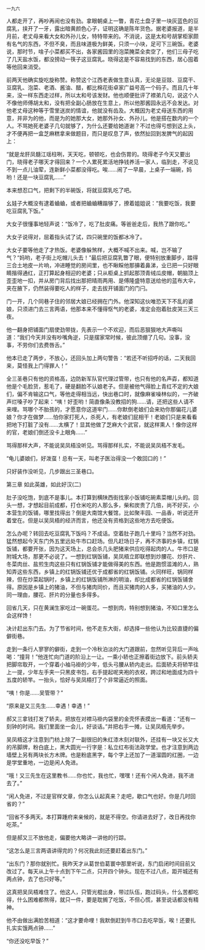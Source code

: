     一九六 

   人都走开了，再吵再闹也没有劲。拿眼朝桌上一瞥，青花土盘子里一块灰蓝色的豆腐乳，挟开了一牙，露出暗黄颜色心子，证明这确是陈年货色。据老婆报道，是半月前，老丈母来看大女和外孙儿女，特特带来的。不消说，这是太和号胡掌柜家颇有名气的东西，不但不臭，而且味道极为鲜美，只须一小块，足可下三碗饭。老婆说，那时节，啥子小菜都买不出，各家酱园里的泡菜腌菜全卖空了，他们三母子吃了几天盐水饭，都没搒动一筷子这豆腐乳。晓得这是不容易找到的东西，居心囤着等他回来消受。

   前两天他确实旋吃旋称赞。称赞这个江西老表做生意认真，无论是豆豉、豆腐干、豆腐乳、泡菜、老酒、酱油、醋，都比棉花街卓家广益号高一个码子。而且几十年来，没一样东西走过样，所以太和号该发财。他也顺便批评了襟弟几句，说这个人不像他师傅胡太和，没有把全副心肠放在生意上，所以他那酱园永远不会发达。对他老丈母这种等于雪里送炭的情谊，他就没有齿及。大概因为老丈母送东西的用意，并非为的他，而是为的她那大女，她那外孙女、外孙儿。他是搭在数内的一个人。不骂她死老婆子几句就够了，为什么还要给她道谢？不过也得亏想到这上头，才不便再把一盒芝麻糕拿来做题目，而只是叹息了声，依然扯回到发脾气的起因上：

   “就是龙肝凤髓江瑶柱咧，天天吃，顿顿吃，也会伤胃的。晓得老子今天又要出门，晓得老子哪天才得回来？一个人累死累活地挣钱养活一家人，临到走，不说见不到一点儿油荤，连新鲜小菜都没得吃。唉……闹了一早晨，上桌子一端碗，妈哟！还是一块豆腐乳……”

   本来想忍口气，把剩下的半碗饭，将就豆腐乳吃了吧。

   幺娃子大概没有逮着蛐蛐，或者把蛐蛐糟蹋够了，撩着姐姐说：“我要吃饭，我要吃豆腐乳下饭。”

   大女子很懂事地轻声说：“饭冷了，吃了肚皮痛。等爸爸走后，我热了跟你吃。”

   大女子说得对，屈着指头试了试，四只碗里的饭都冰冷了。

   大女子要等他走了才热饭。老婆像躲煞样，大概不喊不出来。喊，岂不输了气？“妈哟，老子街上吃帽儿头去！”最后把豆腐乳瞥了眼，便特别放重脚步，踏得三合土地皮一片响，冲进睡觉的房间里，也不瞅睬他那擤着鼻涕，业已把一只好眼睛揩得通红，正打算起身相迎的老婆；只从柜桌上抓起那顶青绒瓜皮帽，朝脑顶上歪歪地一扣，并从房门背后找出那把晴雨两用、是傅隆盛特意送给他的蓝布大伞，夹在腋下，仍然装得要吃人的样子，走去拔开铺面门的门闩。

   门一开，几个同巷子住的邻居大娘已经拥在门外。他深知这伙唯恐天下不乱的婆娘，只须进门去三言两语，他那本来不懂得怄气的老婆，准定会抱着肚皮哭三天三夜。

   他一翻身把铺面门扇使劲带拢，先表示一个不欢迎，而后恶狠狠地大声嘶叫道：“我们今天并没有吵嘴角逆，只是摆家常时候，彼此顶绷了几句。没事，没事，不劳你们去费唇舌。”

   他本已走了两步，不放心，还回头加上两句警告：“若还不听招呼的话，二天我回来，莫怪我上门得罪人！”

   全三圣巷只有他的资格高，边防新军队官代理过管带，也只有他的名声孬，都知道他是个毛脸货，惹毛了，硬是翻脸不认娘老子。但是被他气得脸上青红不定的大娘们，偏不肯输这口气，等他走得相当远，快出巷口时，就像麻雀噪林似的，一齐破声烂嗓子吵了起来：“咦！好歪哟！简直像条没教招的狗……请，还把这些人请不来哩。骂哪个不胎孩的，才愿意你这道牢门……你默倒老娘们会来劝你那偏花儿婆娘？你才在做梦……怕你家打死人，杀死人，有老娘们屁相干！老娘们只是来看看把地下打脏了没有……太横了！显其他做了芝麻大个武官，就这样熏人！像你这样的官，老娘们倒还没卡上眼角……”

   骂得那样大声，不能说吴凤梧没听见。骂得那样扎实，不能说吴凤梧不发毛。

   “龟儿婆娘们，好泼虿！总有一天，叫老子医治得没一个敢回口的！”

   只好装作没听见，几步跟出三圣巷口。

   第三章 如此英雄，如此好汉(二)

   肚子没吃饱，到底不是事儿。本打算到横陕西街找家小饭铺吃碗素菜帽儿头的。回头一想，才想起目前成都，打仓米吃的人那么多，柴和炭贵了几倍，尚不好买，小本营生的饭铺，哪里找得出？倒是大南馆大餐馆，比如聚丰园、一品香，听说还开着堂在。但是以吴凤梧的经济而言，他还没有资格到这些地方去吃便饭。

   怎么办呢？转回去吃豆腐乳下饭吗？不成话。空着肚子跑几十里吗？当然不对劲。猛然想起今天东门外五里远处牛市口赶场。但凡赶场日子，再不济事的乡镇，红锅饭铺，都要开张，因为这天场上，总会杀几头肥猪来供应吃得起肉的人。牛市口是附城大场，那更不必说了。一想到红锅饭铺，吴凤梧立即联想到炒腰花、炒肝片、冬菜肉丝、盐煎生肉这些只有红锅饭铺才能做得美的东西。他是跑惯滥滩的人，熟知弄这些东西，乡镇上的红锅饭铺还优于成都省的红锅饭铺。火同样旺，锅同样辣，但在炒菜起锅时，乡镇上的红锅饭铺所淋的明油，却比成都省的红锅饭铺舍得。原因是乡镇上的猪油，不但与猪肉同价，而且买猪肉的人多，买猪油的人少。同一理由，腰花、肝片的分量也多得多。

   回省几天，只在黄澜生家吃过一碗蛋花。一想到肉，特别想到猪油，不知口里怎么会这样馋！

   决计赶出东门去。为了节省时间，他不走东大街，却选择一些他认为比较直捷的偏僻街巷。

   走到一条行人寥寥的僻街，走到一个冷秋泊淡的大门道跟前，忽然听见背后一声吆喝：“撞背！”他连忙向门道的阶沿上一让。一乘小轿也正擦着街边放下。前头轿夫把脚帘取开，一个穿着小袖马褂的少年，低头弓腰从轿内走出。后面轿夫将轿竿往上一提，少年左手夹一只黑皮书包，右手提起呢夹袍的衣衩，跨过和地面成为四十五度的轿竿。一抬头，恰好与吴凤梧打了个非常逼近的照面。

   “咦！你是……吴管带？”

   “原来是又三先生……幸遇！幸遇！”

   郝又三拿钱打发了轿夫。把放在对襟马褂内袋里的金壳怀表摸出一看道：“还有一刻钟的时间。我们里面坐一会儿，好谈话。”并把右手一摊，让吴凤梧先举步。

   吴凤梧这才注意到门枋上除了一副很旧的朱红漆木刻对联外，还挂有一块又长又大的吊脚牌，粉白底上，黑大圆光一行字是：私立红布街法政学堂。也才注意到两边墙壁上另有两块长方木牌。也是粉底黑字，每个字上还加了一道溜圆的红圈，一边是学堂重地，一边是闲人免进。

   “哦！又三先生在这里教书……你也忙，我也忙，嘿嘿！还有个闲人免进，我不进去了。”

   “闲人免进，不过是官样文章，你怎么认起真来？走吧，歇口气也好。你是几时回省的？”

   “回省不多两天。本打算踵府来亲候的，就是不得空。你请进去好了，改日再找你吃茶。”

   但是郝又三不放他走，偏要他大略讲一讲他的行踪。

   “这怎么是三言两语讲得完的？何况我此刻还要赶着出东门。”

   “出东门？那你就别忙。我昨天才从葛世伯葛寰中那里听说，东门启闭时间目前又改过了。每天从上午十点到下午二点，只开四个钟头。现在不过八点，距开城还有两点钟，去了也只好等。”

   这真把吴凤梧难住了。他这人，只管光棍出身，带过队伍，跑过码头，什么苦都吃得，什么困难都熬得，就只一件，要是耽搁了吃饭，不但心慌，甚至说话都没有精神。

   他不由做出满脸苦相道：“这才要命哩！我默倒赶到牛市口去吃早饭，唉！还要扎扎实实饿两点钟……”

   “你还没吃早饭？”

